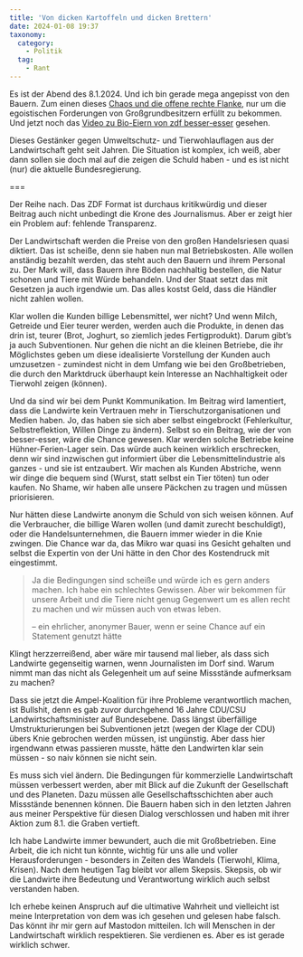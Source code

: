 ```yaml
---
title: 'Von dicken Kartoffeln und dicken Brettern'
date: 2024-01-08 19:37
taxonomy:
  category:
    - Politik
  tag:
    - Rant
---
```

Es ist der Abend des 8.1.2024. Und ich bin gerade mega angepisst von den Bauern. Zum einen dieses [Chaos und die offene rechte Flanke](https://layer8.space/@sebastianlaube/111720590205439647), nur um die egoistischen Forderungen von Großgrundbesitzern erfüllt zu bekommen. Und jetzt noch das [Video zu Bio-Eiern von zdf besser-esser](https://www.youtube.com/watch?v=5oqYmTU8XB4) gesehen.

Dieses Gestänker gegen Umweltschutz- und Tierwohlauflagen aus der Landwirtschaft geht seit Jahren. Die Situation ist komplex, ich weiß, aber dann sollen sie doch mal auf die zeigen die Schuld haben - und es ist nicht (nur) die aktuelle Bundesregierung.

===

Der Reihe nach. Das ZDF Format ist durchaus kritikwürdig und dieser Beitrag auch nicht unbedingt die Krone des Journalismus. Aber er zeigt hier ein Problem auf: fehlende Transparenz.

Der Landwirtschaft werden die Preise von den großen Handelsriesen quasi diktiert. Das ist scheiße, denn sie haben nun mal Betriebskosten. Alle wollen anständig bezahlt werden, das steht auch den Bauern und ihrem Personal zu. Der Mark will, dass Bauern ihre Böden nachhaltig bestellen, die Natur schonen und Tiere mit Würde behandeln. Und der Staat setzt das mit Gesetzen ja auch irgendwie um. Das alles kostst Geld, dass die Händler nicht zahlen wollen.

Klar wollen die Kunden billige Lebensmittel, wer nicht? Und wenn Milch, Getreide und Eier teurer werden, werden auch die Produkte, in denen das drin ist, teurer (Brot, Joghurt, so ziemlich jedes Fertigprodukt). Darum gibt’s ja auch Subventionen. Nur gehen die nicht an die kleinen Betriebe, die ihr Möglichstes geben um diese idealisierte Vorstellung der Kunden auch umzusetzen - zumindest nicht in dem Umfang wie bei den Großbetrieben, die durch den Marktdruck überhaupt kein Interesse an Nachhaltigkeit oder Tierwohl zeigen (können).

Und da sind wir bei dem Punkt Kommunikation. Im Beitrag wird lamentiert, dass die Landwirte kein Vertrauen mehr in Tierschutzorganisationen und Medien haben. Jo, das haben sie sich aber selbst eingebrockt (Fehlerkultur, Selbstreflektion, Willen Dinge zu ändern). Selbst so ein Beitrag, wie der von besser-esser, wäre die Chance gewesen. Klar werden solche Betriebe keine Hühner-Ferien-Lager sein. Das würde auch keinen wirklich erschrecken, denn wir sind inzwischen gut informiert über die Lebensmittelindustrie als ganzes - und sie ist entzaubert. Wir machen als Kunden Abstriche, wenn wir dinge die bequem sind (Wurst, statt selbst ein Tier töten) tun oder kaufen. No Shame, wir haben alle unsere Päckchen zu tragen und müssen priorisieren.

Nur hätten diese Landwirte anonym die Schuld von sich weisen können. Auf die Verbraucher, die billige Waren wollen (und damit zurecht beschuldigt), oder die Handelsunternehmen, die Bauern immer wieder in die Knie zwingen. Die Chance war da, das Mikro war quasi ins Gesicht gehalten und selbst die Expertin von der Uni hätte in den Chor des Kostendruck mit eingestimmt.

> Ja die Bedingungen sind scheiße und würde ich es gern anders machen. Ich habe ein schlechtes Gewissen. Aber wir bekommen für unsere Arbeit und die Tiere nicht genug Gegenwert um es allen recht zu machen und wir müssen auch von etwas leben.
>
> – ein ehrlicher, anonymer Bauer, wenn er seine Chance auf ein Statement genutzt hätte

Klingt herzzerreißend, aber wäre mir tausend mal lieber, als dass sich Landwirte gegenseitig warnen, wenn Journalisten im Dorf sind. Warum nimmt man das nicht als Gelegenheit um auf seine Missstände aufmerksam zu machen?

Dass sie jetzt die Ampel-Koalition für ihre Probleme verantwortlich machen, ist Bullshit, denn es gab zuvor durchgehend 16 Jahre CDU/CSU Landwirtschaftsminister auf Bundesebene. Dass längst überfällige Umstrukturierungen bei Subventionen jetzt (wegen der Klage der CDU) übers Knie gebrochen werden müssen, ist ungünstig. Aber dass hier irgendwann etwas passieren musste, hätte den Landwirten klar sein müssen - so naiv können sie nicht sein.

Es muss sich viel ändern. Die Bedingungen für kommerzielle Landwirtschaft müssen verbessert werden, aber mit Blick auf die Zukunft der Gesellschaft und des Planeten. Dazu müssen alle Gesellschaftsschichten aber auch Missstände benennen können. Die Bauern haben sich in den letzten Jahren aus meiner Perspektive für diesen Dialog verschlossen und haben mit ihrer Aktion zum 8.1. die Graben vertieft.

Ich habe Landwirte immer bewundert, auch die mit Großbetrieben. Eine Arbeit, die ich nicht tun könnte, wichtig für uns alle und voller Herausforderungen - besonders in Zeiten des Wandels (Tierwohl, Klima, Krisen). Nach dem heutigen Tag bleibt vor allem Skepsis. Skepsis, ob wir die Landwirte ihre Bedeutung und Verantwortung wirklich auch selbst verstanden haben.

Ich erhebe keinen Anspruch auf die ultimative Wahrheit und vielleicht ist meine Interpretation von dem was ich gesehen und gelesen habe falsch. Das könnt ihr mir gern auf Mastodon mitteilen. Ich will Menschen in der Landwirtschaft wirklich respektieren. Sie verdienen es. Aber es ist gerade wirklich schwer.